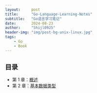```yaml
---
layout:     post
title:      "Go-Language-Learning-Notes"
subtitle:   "Go语言学习笔记"
date:       2024-08-23
author:     "Shijl0925"
header-img: "img/post-bg-unix-linux.jpg"
tags:
    - Go
    - Book
---
```



## 目录

- 第 1 章：[概述](01.md)
- 第 2 章：[基本数据类型](02.md)
